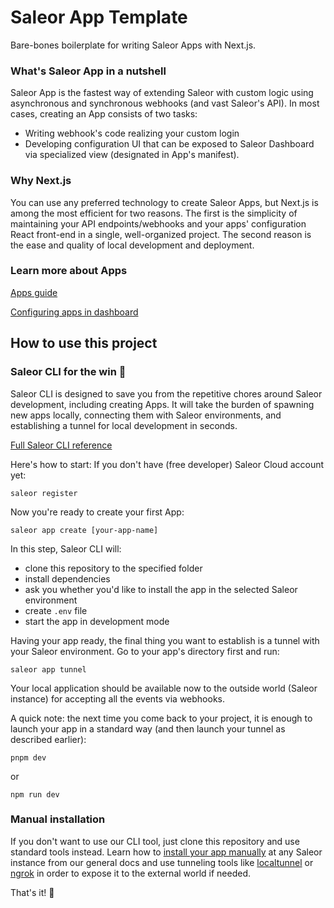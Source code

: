 # Saleor App Template

Bare-bones boilerplate for writing Saleor Apps with Next.js.

### What's Saleor App in a nutshell 
Saleor App is the fastest way of extending Saleor with custom logic using asynchronous and synchronous webhooks (and vast Saleor's API). In most cases, creating an App consists of two tasks:
* Writing webhook's code realizing your custom login
* Developing configuration UI that can be exposed to Saleor Dashboard via specialized view (designated in App's manifest).

### Why Next.js
You can use any preferred technology to create Saleor Apps, but Next.js is among the most efficient for two reasons. The first is the simplicity of maintaining your API endpoints/webhooks and your apps' configuration React front-end in a single, well-organized project. The second reason is the ease and quality of local development and deployment.

### Learn more about Apps

[Apps guide](https://docs.saleor.io/docs/3.x/developer/extending/apps/key-concepts)

[Configuring apps in dashboard](https://docs.saleor.io/docs/3.x/dashboard/apps)

## How to use this project

### Saleor CLI for the win 🚀
Saleor CLI is designed to save you from the repetitive chores around Saleor development, including creating Apps. It will take the burden of spawning new apps locally, connecting them with Saleor environments, and establishing a tunnel for local development in seconds.

[Full Saleor CLI reference](https://docs.saleor.io/docs/3.x/developer/cli)

Here's how to start:
If you don't have (free developer) Saleor Cloud account yet:
```
saleor register
```

Now you're ready to create your first App:
```
saleor app create [your-app-name]
```

In this step, Saleor CLI will:
- clone this repository to the specified folder
- install dependencies
- ask you whether you'd like to install the app in the selected Saleor environment
- create `.env` file
- start the app in development mode

Having your app ready, the final thing you want to establish is a tunnel with your Saleor environment. Go to your app's directory first and run:
```
saleor app tunnel
```
Your local application should be available now to the outside world (Saleor instance) for accepting all the events via webhooks.

A quick note: the next time you come back to your project, it is enough to launch your app in a standard way (and then launch your tunnel as described earlier):

```
pnpm dev
```
or 
```
npm run dev
```

### Manual installation
If you don't want to use our CLI tool, just clone this repository and use standard tools instead. Learn how to [install your app manually](https://docs.saleor.io/docs/3.x/developer/extending/apps/installing-apps#installation-using-graphql-api) at any Saleor instance from our general docs and use tunneling tools like [localtunnel](https://github.com/localtunnel/localtunnel) or [ngrok](https://ngrok.com/) in order to expose it to the external world if needed.


That's it! 🦄
